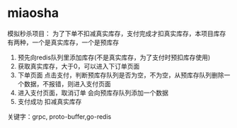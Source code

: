 # miaosha
模拟秒杀项目：
为了下单不扣减真实库存，支付完成才扣真实库存，本项目库存有两种，一个是真实库存，一个是预库存
1. 预先向redis队列里添加库存(不是真实库存，为了支付时预扣库存使用)
2. 获取真实库存，大于0，可以进入下订单页面
3. 下单页面 点击支付，判断预库存队列是否为空，不为空，从预库存队列删除一个数据，不报错，则进入支付页面
4. 进入支付页面，取消订单 会向预库存队列添加一个数据
5. 支付成功  扣减真实库存

关键字：grpc, proto-buffer,go-redis